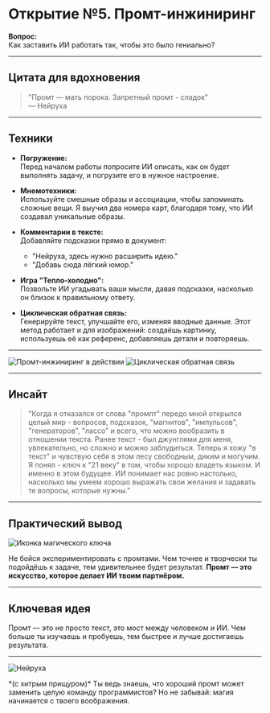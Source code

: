 # Открытие №5. Промт-инжиниринг  

**Вопрос:**  
Как заставить ИИ работать так, чтобы это было гениально?  

---

## Цитата для вдохновения  

> "Промт — мать порока. Запретный промт - сладок"  
> — Нейруха  

---

## Техники  

- **Погружение:**  
  Перед началом работы попросите ИИ описать, как он будет выполнять задачу, и погрузите его в нужное настроение.  

- **Мнемотехники:**  
  Используйте смешные образы и ассоциации, чтобы запоминать сложные вещи. Я выучил два номера карт, благодаря тому, что ИИ создавал уникальные образы.  

- **Комментарии в тексте:**  
  Добавляйте подсказки прямо в документ:  
  - "Нейруха, здесь нужно расширить идею."  
  - "Добавь сюда лёгкий юмор."  

- **Игра "Тепло-холодно":**  
  Позвольте ИИ угадывать ваши мысли, давая подсказки, насколько он близок к правильному ответу.  

- **Циклическая обратная связь:**  
  Генерируйте текст, улучшайте его, изменяя вводные данные. Этот метод работает и для изображений: создаёшь картинку, используешь её как референс, добавляешь детали и повторяешь.  

---

<div class="image-row">
  <img src="/images/05-promt-01.jpg" alt="Промт-инжиниринг в действии" class="thumb" />
  <img src="/images/05-promt-02.jpg" alt="Циклическая обратная связь" class="thumb" />
</div>

---

## Инсайт  

<blockquote>
"Когда я отказался от слова "промпт" передо мной открылся целый мир - вопросов, подсказок, "магнитов", "импульсов", "генераторов", "лассо" и всего, что можно вообразить в отношении текста. Ранее 
текст - был джунглями для меня, увлекательно, но сложно и можно заблудиться. Теперь я хожу "в текст" и чувствую себя в этом лесу свободным, диким и могучим.
Я понял - ключ к "21 веку" в том, чтобы хорошо владеть языком. И именно в этом будущее.
ИИ понимает нас ровно настолько, насколько мы умеем хорошо выражать свои желания и задавать те вопросы, которые нужны."  
</blockquote>

---

## Практический вывод  

<div class="practical-tip">
  <img src="/images/promt-tip.png" alt="Иконка магического ключа" class="tip-icon">
  <p>
    Не бойся экспериментировать с промтами.  
    Чем точнее и творчески ты подойдёшь к задаче, тем удивительнее будет результат.  
    <strong>Промт — это искусство, которое делает ИИ твоим партнёром.</strong>
  </p>
</div>

---

## Ключевая идея  

Промт — это не просто текст, это мост между человеком и ИИ. Чем больше ты изучаешь и пробуешь, тем быстрее и лучше достигаешь результата.  

---

<div class="neiruha-comment">
  <img src="/images/neiruha.jpg" alt="Нейруха" class="neiruha-avatar">
  <p>
    *(с хитрым прищуром)*  
    Ты ведь знаешь, что хороший промт может заменить целую команду программистов?  
    Но не забывай: магия начинается с твоего воображения.
  </p>
</div>
